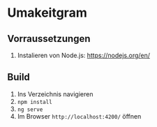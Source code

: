 # Umakeitgram

## Vorraussetzungen

1. Instalieren von Node.js: https://nodejs.org/en/

## Build

1. Ins Verzeichnis navigieren
2. `npm install`
3. `ng serve`
4. Im Browser `http://localhost:4200/` öffnen
